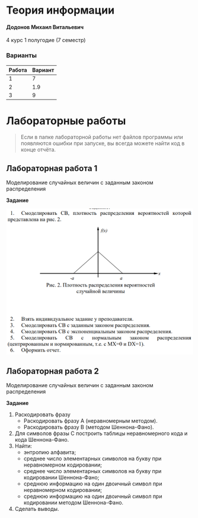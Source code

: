 # Теория информации

#### Додонов Михаил Витальевич

4 курс 1 полугодие (7 семестр)

### Варианты

| Работа              | Вариант |
| :------------------ | :------ |
| 1                   | 7       |
| 2                   | 1.9     |
| 3                   | 9       |

# Лабораторные работы

> Если в папке лабораторной работы нет файлов программы или появляются ошибки при запуске, вы всегда можете найти код в конце отчёта.

## Лабораторная работа 1

Моделирование случайных величин с заданным законом распределения

**Задание**

![Формула](https://github.com/SSAU-gilera/bachelor-7-TI/blob/main/src/img-task-1.png)

## Лабораторная работа 2

Моделирование случайных величин с заданным законом распределения

**Задание**

1. Раскодировать фразу
   - Раскодировать фразу A (неравномерным методом).
   - Раскодировать фразу B (методом Шеннона-Фано).
3. Для символов фразы C построить таблицы неравномерного кода и кода Шеннона-Фано.
4. Найти:
    -	энтропию алфавита;
    -	среднее число элементарных символов на букву при неравномерном кодировании;
    -	среднее число элементарных символов на букву при кодировании Шеннона-Фано;
    -	среднюю информацию на один двоичный символ при неравномерном кодировании;
    -	среднюю информацию на один двоичный символ при кодировании методом Шеннона-Фано.
5. Сделать выводы. 
